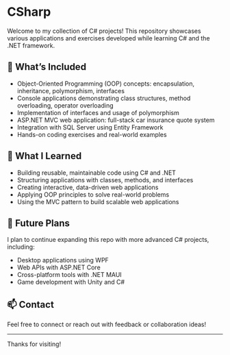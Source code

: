 # CSharp
Welcome to my collection of C# projects! This repository showcases various applications and exercises developed while learning C# and the .NET framework.

## 🔧 What’s Included

- Object-Oriented Programming (OOP) concepts: encapsulation, inheritance, polymorphism, interfaces
- Console applications demonstrating class structures, method overloading, operator overloading
- Implementation of interfaces and usage of polymorphism
- ASP.NET MVC web application: full-stack car insurance quote system
- Integration with SQL Server using Entity Framework
- Hands-on coding exercises and real-world examples

## 🧠 What I Learned

- Building reusable, maintainable code using C# and .NET
- Structuring applications with classes, methods, and interfaces
- Creating interactive, data-driven web applications
- Applying OOP principles to solve real-world problems
- Using the MVC pattern to build scalable web applications

## 🚀 Future Plans

I plan to continue expanding this repo with more advanced C# projects, including:
- Desktop applications using WPF
- Web APIs with ASP.NET Core
- Cross-platform tools with .NET MAUI
- Game development with Unity and C#

## 📫 Contact

Feel free to connect or reach out with feedback or collaboration ideas!

---

Thanks for visiting!
